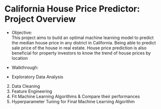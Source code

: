 # California House Price Predictor: Project Overview
* Objective:<br/>
This project aims to build an optimal machine learning model to predict the median house price in any district in California. 
Being able to predict sale price of the house in real estate. House price prediction is also beneficial for property investors to know the trend of house prices by location 

* Walkthrough:<br/>
* Exploratory Data Analysis<br/> 
2. Data Cleaning<br/>
3. Feature Engineering<br/> 
4. Fit Machine Learning Algorithms & Compare their performances<br/> 
5. Hyperparameter Tuning for Final Machine Learning Algorithm 
